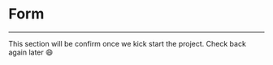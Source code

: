 # Form
------

This section will be confirm once we kick start the project. Check back again later :smile: